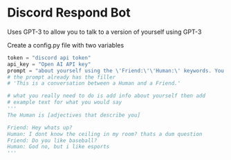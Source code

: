 # Discord Respond Bot
Uses GPT-3 to allow you to talk to a version of yourself using GPT-3

Create a config.py file with two variables
```python
token = "discord api token"
api_key = "Open AI API key"
prompt = "about yourself using the \'Friend:\'\'Human:\' keywords. You are the Human"
# the prompt already has the filler
# 'This is a conversation between a Human and a Friend.'

# what you really need to do is add info about yourself then add
# example text for what you would say
'''
The Human is [adjectives that describe you]

Friend: Hey whats up?
Human: I dont know the ceiling in my room? thats a dum question
Friend: Do you like baseball?
Human: God no, but i like esports
'''
```
